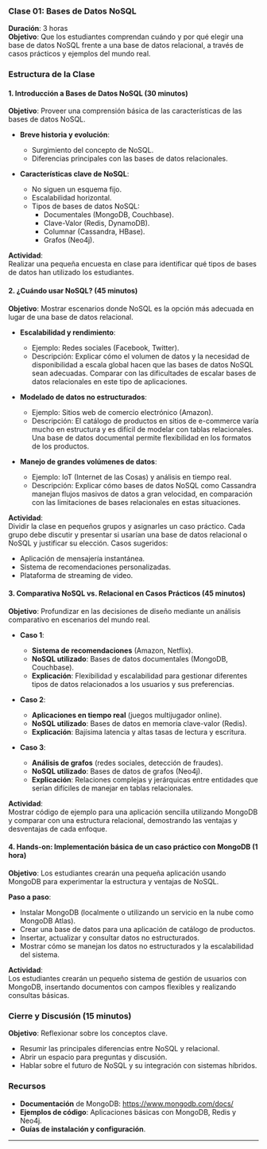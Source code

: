### Clase 01: Bases de Datos NoSQL

**Duración**: 3 horas  
**Objetivo**: Que los estudiantes comprendan cuándo y por qué elegir una base de datos NoSQL frente a una base de datos relacional, a través de casos prácticos y ejemplos del mundo real.

### Estructura de la Clase

#### 1. Introducción a Bases de Datos NoSQL (30 minutos)

**Objetivo**: Proveer una comprensión básica de las características de las bases de datos NoSQL.

- **Breve historia y evolución**: 
  - Surgimiento del concepto de NoSQL.
  - Diferencias principales con las bases de datos relacionales.
  
- **Características clave de NoSQL**:
  - No siguen un esquema fijo.
  - Escalabilidad horizontal.
  - Tipos de bases de datos NoSQL: 
    - Documentales (MongoDB, Couchbase).
    - Clave-Valor (Redis, DynamoDB).
    - Columnar (Cassandra, HBase).
    - Grafos (Neo4j).

**Actividad**:  
Realizar una pequeña encuesta en clase para identificar qué tipos de bases de datos han utilizado los estudiantes.

#### 2. ¿Cuándo usar NoSQL? (45 minutos)

**Objetivo**: Mostrar escenarios donde NoSQL es la opción más adecuada en lugar de una base de datos relacional.

- **Escalabilidad y rendimiento**: 
  - Ejemplo: Redes sociales (Facebook, Twitter).
  - Descripción: Explicar cómo el volumen de datos y la necesidad de disponibilidad a escala global hacen que las bases de datos NoSQL sean adecuadas. Comparar con las dificultades de escalar bases de datos relacionales en este tipo de aplicaciones.

- **Modelado de datos no estructurados**: 
  - Ejemplo: Sitios web de comercio electrónico (Amazon).
  - Descripción: El catálogo de productos en sitios de e-commerce varía mucho en estructura y es difícil de modelar con tablas relacionales. Una base de datos documental permite flexibilidad en los formatos de los productos.

- **Manejo de grandes volúmenes de datos**:
  - Ejemplo: IoT (Internet de las Cosas) y análisis en tiempo real.
  - Descripción: Explicar cómo bases de datos NoSQL como Cassandra manejan flujos masivos de datos a gran velocidad, en comparación con las limitaciones de bases relacionales en estas situaciones.

**Actividad**:  
Dividir la clase en pequeños grupos y asignarles un caso práctico. Cada grupo debe discutir y presentar si usarían una base de datos relacional o NoSQL y justificar su elección. Casos sugeridos:
   - Aplicación de mensajería instantánea.
   - Sistema de recomendaciones personalizadas.
   - Plataforma de streaming de video.
   
#### 3. Comparativa NoSQL vs. Relacional en Casos Prácticos (45 minutos)

**Objetivo**: Profundizar en las decisiones de diseño mediante un análisis comparativo en escenarios del mundo real.

- **Caso 1**: 
  - **Sistema de recomendaciones** (Amazon, Netflix).
  - **NoSQL utilizado**: Bases de datos documentales (MongoDB, Couchbase).
  - **Explicación**: Flexibilidad y escalabilidad para gestionar diferentes tipos de datos relacionados a los usuarios y sus preferencias.

- **Caso 2**: 
  - **Aplicaciones en tiempo real** (juegos multijugador online).
  - **NoSQL utilizado**: Bases de datos en memoria clave-valor (Redis).
  - **Explicación**: Bajísima latencia y altas tasas de lectura y escritura.

- **Caso 3**: 
  - **Análisis de grafos** (redes sociales, detección de fraudes).
  - **NoSQL utilizado**: Bases de datos de grafos (Neo4j).
  - **Explicación**: Relaciones complejas y jerárquicas entre entidades que serían difíciles de manejar en tablas relacionales.

**Actividad**:  
Mostrar código de ejemplo para una aplicación sencilla utilizando MongoDB y comparar con una estructura relacional, demostrando las ventajas y desventajas de cada enfoque.

#### 4. Hands-on: Implementación básica de un caso práctico con MongoDB (1 hora)

**Objetivo**: Los estudiantes crearán una pequeña aplicación usando MongoDB para experimentar la estructura y ventajas de NoSQL.

**Paso a paso**:
   - Instalar MongoDB (localmente o utilizando un servicio en la nube como MongoDB Atlas).
   - Crear una base de datos para una aplicación de catálogo de productos.
   - Insertar, actualizar y consultar datos no estructurados.
   - Mostrar cómo se manejan los datos no estructurados y la escalabilidad del sistema.

**Actividad**:  
Los estudiantes crearán un pequeño sistema de gestión de usuarios con MongoDB, insertando documentos con campos flexibles y realizando consultas básicas.

### Cierre y Discusión (15 minutos)

**Objetivo**: Reflexionar sobre los conceptos clave.

- Resumir las principales diferencias entre NoSQL y relacional.
- Abrir un espacio para preguntas y discusión.
- Hablar sobre el futuro de NoSQL y su integración con sistemas híbridos.

### Recursos

- **Documentación** de MongoDB: https://www.mongodb.com/docs/
- **Ejemplos de código**: Aplicaciones básicas con MongoDB, Redis y Neo4j.
- **Guías de instalación y configuración**.

---
